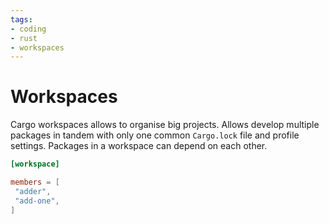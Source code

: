 ```yaml
---
tags:
- coding
- rust
- workspaces
---
```

# Workspaces

Cargo workspaces allows to organise big projects. Allows develop multiple packages in tandem with only one common `Cargo.lock` file and profile settings. Packages in a workspace can depend on each other.

``` toml title="Cargo.toml"
[workspace]

members = [
 "adder",
 "add-one",
]
```
